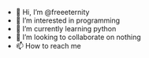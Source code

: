 - 👋 Hi, I’m @freeeternity
- 👀 I’m interested in programming
- 🌱 I’m currently learning python
- 💞️ I’m looking to collaborate on nothing
- 📫 How to reach me 

<!---
freeeternity/freeeternity is a ✨ special ✨ repository because its `README.md` (this file) appears on your GitHub profile.
You can click the Preview link to take a look at your changes.
--->
